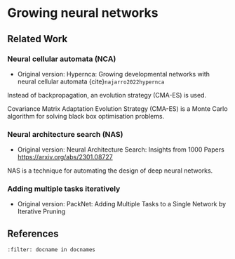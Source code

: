 # Growing neural networks


## Related Work

### Neural cellular automata (NCA)

* Original version: Hypernca: Growing developmental networks with neural cellular automata {cite}`najarro2022hypernca`

Instead of backpropagation, an evolution strategy (CMA-ES) is used.

Covariance Matrix Adaptation Evolution Strategy (CMA-ES) is a Monte Carlo algorithm for solving black box optimisation problems.


### Neural architecture search (NAS) 

* Original version: Neural Architecture Search: Insights from 1000 Papers https://arxiv.org/abs/2301.08727

NAS is a technique for automating the design of deep neural networks.


### Adding multiple tasks iteratively

* Original version: PackNet: Adding Multiple Tasks to a Single Network by Iterative Pruning


## References
```{bibliography}
:filter: docname in docnames
```
